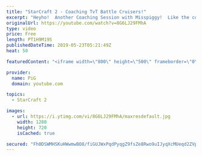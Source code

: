 ```yaml
---
title: "StarCraft 2 - Coaching TvT Battle Cruisers!"
excerpt: "Heyho!  Another Coaching Session with Misspiggy!  Like the content? Then consider to leave a thumbs up and subscribe! ;) Videos don’t appear in your feed and you want to get notified about new uploads? Press the bell Icon :) -- Watch live at https://www.twitch.tv/x5_pig My NEW website: https://pigstarcraft.com/"
originalUrl: https://youtube.com/watch?v=8G6LJ29FMhA
type: video
price: Free
length: PT1H9M19S
publishedDateTime: 2019-05-23T05:21:49Z
heat: 50

featuredContent: "<iframe width=\"800\" height=\"500\" frameborder=\"0\" src=\"https://www.youtube.com/embed/8G6LJ29FMhA\" allow=\"accelerometer; autoplay; encrypted-media; gyroscope; picture-in-picture\" allowfullscreen></iframe>"

provider:
  name: PiG
  domain: youtube.com

topics:
  - StarCraft 2

images:
  - url: https://i.ytimg.com/vi/8G6LJ29FMhA/maxresdefault.jpg
    width: 1280
    height: 720
    isCached: true

secured: "Fh0DSWMHSKuHWwmwBO8/fiGUJWxPqdPyqgZ9fsZe8Rwo9uIJyqXcMUeqd2ZVpvfDdyw1r/+jRw0Fm3svXasWo016glVKcynaWqhpTu6SYy9ZveqQjhFb02XgJUZ7iClZ4gE8+yp1IMeQ4LbRIizobZdTSUF5XAiDCN+WfXfrgRDMD5ajHt7rtp99WzyirYTotgqy9WizxCsxnyCjgGRwDZqWstoiDGnw+Kf9WctVoh29z13ZnbClO9SvrNM5YJJu3oxtwV2LpROum13JNDq0bCsEHehl87QUHJRzK40xerK3cWzuxtdxoCKujr1ovB66uYECL5l2rxLd+xx3h9w1VEFRTuTqGG6VU3l56DN/SsD9cRZE1vB3uGEv+NZRyW5Kf7hWbvO9525G//u1zMA5CFzsaokFAiLIEcsSqFr3FiM=;WzujcerbLc+BpLftKPRlnQ=="
---
```


